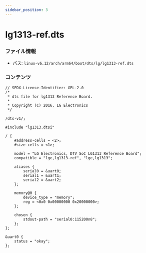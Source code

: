 ```yaml
---
sidebar_position: 3
---
```

# lg1313-ref.dts

### ファイル情報

- パス: `linux-v6.12/arch/arm64/boot/dts/lg/lg1313-ref.dts`

### コンテンツ

```dts
// SPDX-License-Identifier: GPL-2.0
/*
 * dts file for lg1313 Reference Board.
 *
 * Copyright (C) 2016, LG Electronics
 */

/dts-v1/;

#include "lg1313.dtsi"

/ {
	#address-cells = <2>;
	#size-cells = <1>;

	model = "LG Electronics, DTV SoC LG1313 Reference Board";
	compatible = "lge,lg1313-ref", "lge,lg1313";

	aliases {
		serial0 = &uart0;
		serial1 = &uart1;
		serial2 = &uart2;
	};

	memory@0 {
		device_type = "memory";
		reg = <0x0 0x00000000 0x20000000>;
	};

	chosen {
		stdout-path = "serial0:115200n8";
	};
};

&uart0 {
	status = "okay";
};

```
